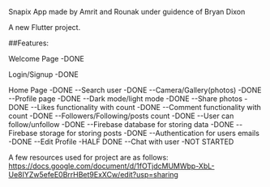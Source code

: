 Snapix
App made by Amrit and Rounak under guidence of Bryan Dixon

A new Flutter project.

##Features:
  
  Welcome Page    				            -DONE
  
  Login/Signup					              -DONE
  
  Home Page					                  -DONE
--Search user					                -DONE
--Camera/Gallery(photos)			        -DONE
--Profile page					              -DONE
--Dark mode/light mode			          -DONE
--Share photos					              -DONE
--Likes functionality with count		  -DONE
--Comment functionality with count	  -DONE
--Followers/Following/posts count	    -DONE
--User can follow/unfollow			      -DONE
--Firebase database for storing data	-DONE
--Firebase storage for storing posts	-DONE
--Authentication for users emails		  -DONE
--Edit Profile 					              -HALF DONE
--Chat 	with user 					          -NOT STARTED


A few resources used for project are as follows:
https://docs.google.com/document/d/1fOTjdcMUMWbp-XbL-Ue8IYZw5efeE0BrrHBet9ExXCw/edit?usp=sharing
